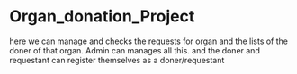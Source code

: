 # Organ_donation_Project
here we can manage and checks the requests for organ and the lists of the doner of that organ. Admin can manages all this. and the doner and requestant can register themselves as a doner/requestant 
